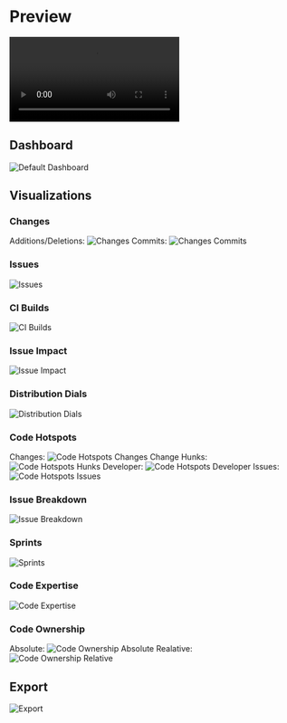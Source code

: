 Preview
=====
![Demo](assets/binocular_demo.mp4)

## Dashboard
![Default Dashboard](assets/screenshots/default_dashboard.png)

## Visualizations
### Changes
Additions/Deletions:
![Changes](assets/screenshots/changes.png)
Commits:
![Changes Commits](assets/screenshots/changes_commits.png)
### Issues
![Issues](assets/screenshots/issues.png)
### CI Builds
![CI Builds](assets/screenshots/cibuilds.png)
### Issue Impact
![Issue Impact](assets/screenshots/issueImpact.png)
### Distribution Dials
![Distribution Dials](assets/screenshots/distributionDials.png)
### Code Hotspots
Changes:
![Code Hotspots Changes](assets/screenshots/codeHotspots_changes.png)
Change Hunks:
![Code Hotspots Hunks](assets/screenshots/codeHotspots_hunks.png)
Developer:
![Code Hotspots Developer](assets/screenshots/codeHotspots_developer.png)
Issues:
![Code Hotspots Issues](assets/screenshots/codeHotspots_issues.png)
### Issue Breakdown
![Issue Breakdown](assets/screenshots/issueBreakdown.png)
### Sprints
![Sprints](assets/screenshots/sprints.png)
### Code Expertise
![Code Expertise](assets/screenshots/codeExpertise.png)
### Code Ownership
Absolute:
![Code Ownership Absolute](assets/screenshots/codeOwnership_absolute.png)
Realative:
![Code Ownership Relative](assets/screenshots/codeOwnership_relative.png)

## Export
![Export](assets/screenshots/export.png)
